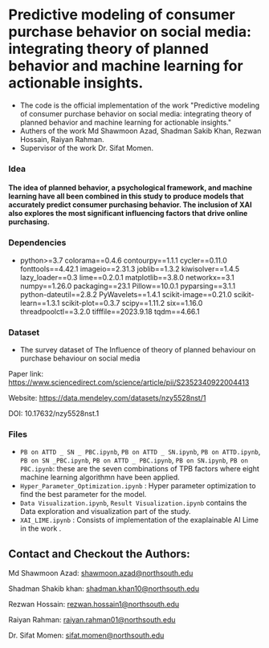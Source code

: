 # Predictive modeling of consumer purchase behavior on social media: integrating theory of planned behavior and machine learning for actionable insights.
* The code is the official implementation of the work "Predictive modeling of consumer purchase behavior on social media: integrating theory of planned behavior and machine learning for actionable insights."
* Authers of the work Md Shawmoon Azad, Shadman Sakib Khan, Rezwan Hossain, Raiyan Rahman.
* Supervisor of the work Dr. Sifat Momen.

### Idea
#### The idea of planned behavior, a psychological framework, and machine learning have all been combined in this study to produce models that accurately predict consumer purchasing behavior. The inclusion of XAI also explores the most significant influencing factors that drive online purchasing.
  
### Dependencies
- python>=3.7
colorama==0.4.6
contourpy==1.1.1
cycler==0.11.0
fonttools==4.42.1
imageio==2.31.3
joblib==1.3.2
kiwisolver==1.4.5
lazy_loader==0.3
lime==0.2.0.1
matplotlib==3.8.0
networkx==3.1
numpy==1.26.0
packaging==23.1
Pillow==10.0.1
pyparsing==3.1.1
python-dateutil==2.8.2
PyWavelets==1.4.1
scikit-image==0.21.0
scikit-learn==1.3.1
scikit-plot==0.3.7
scipy==1.11.2
six==1.16.0
threadpoolctl==3.2.0
tifffile==2023.9.18
tqdm==4.66.1

### Dataset

* The survey dataset of The Influence of theory of planned behaviour on purchase behaviour on social media

Paper link: https://www.sciencedirect.com/science/article/pii/S2352340922004413

Website: https://data.mendeley.com/datasets/nzy5528nst/1

DOI: 10.17632/nzy5528nst.1

### Files

* `PB on ATTD _ SN _ PBC.ipynb`, `PB on ATTD _ SN.ipynb`, `PB on ATTD.ipynb`, `PB on SN _PBC.ipynb`, `PB on ATTD _ PBC.ipynb`, `PB on SN.ipynb`, `PB on PBC.ipynb`: these are the seven combinations of TPB factors where eight machine learning algorithmn have been applied.
* `Hyper_Parameter_Optimization.ipynb` : Hyper parameter optimization to find the best parameter for the model.
* `Data Visualization.ipynb`, `Result Visualization.ipynb` contains the Data exploration and visualization part of the study.
* `XAI_LIME.ipynb` : Consists of implementation of the exaplainable AI Lime in the work .

## Contact and Checkout the Authors:
Md Shawmoon Azad: shawmoon.azad@northsouth.edu

Shadman Shakib khan: shadman.khan10@northsouth.edu

Rezwan Hossain: rezwan.hossain1@northsouth.edu

Raiyan Rahman: raiyan.rahman01@northsouth.edu

Dr. Sifat Momen: sifat.momen@northsouth.edu 
